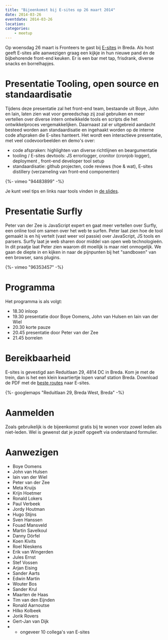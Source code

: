 ```yaml
---
title: "Bijeenkomst bij E-sites op 26 maart 2014"
date: 2014-03-26
eventdate: 2014-03-26
location:
categories:
    - meetup
---
```

Op woensdag 26 maart is Fronteers te gast bij [E-sites](http://e-sites.nl) in Breda. Als host geeft E-sites alle aanwezigen graag een kijkje in hun nieuwe pand én de bijbehorende front-end keuken. Er is een bar met tap, frisdrank, diverse snacks en borrelhapjes.

# Presentatie Tooling, open source en standaardisatie

Tijdens deze presentatie zal het front-end team, bestaande uit Boye, John en Iain, laten zien wat voor gereedschap zij zoal gebruiken en meer vertellen over diverse intern ontwikkelde tools en scripts die het ontwikkelproces vergemakkelijken. Daarnaast zal er uitgebreid aandacht besteed worden aan standaardisatie en ingehaakt worden op de interne code afspraken die E-sites hanteert.
Het wordt een interactieve presentatie, met veel codevoorbeelden en demo's over:

* code afspraken: highlighten van diverse richtlijnen en beargumentatie
* tooling / E-sites devtools: JS errorlogger, cronitor (cronjob logger), deployment , front-end developer tool setup
* standaardisatie: github projecten, code reviews (hoe & wat), E-sites distillery (verzameling van front-end componenten)

{%- vimeo "94483899" -%}

Je kunt veel tips en links naar tools vinden in [de slides](http://frontend.e-sites.nl/fronteers/).

# Presentatie Surfly

Peter van der Zee is JavaScript expert en gaat meer vertellen over Surfly, een online tool om samen over het web te surfen. Peter laat zien hoe de tool gemaakt is en hij vertelt (vast weer vol passie) over JavaScript, JS tools en parsers.
Surfly laat je web sharen door middel van open web technologieën. In dit praatje laat Peter zien waarom dit moeilijk is maar niet onmogelijk. We gaan de diepte in en kijken in naar de pijnpunten bij het "sandboxen" van een browser, sans plugins.

{%- vimeo "96353457" -%}

# Programma

Het programma is als volgt:

* 18.30 inloop
* 19.30 presentatie door Boye Oomens, John van Hulsen en Iain van der Wiel
* 20.30 korte pauze
* 20.45 presentatie door Peter van der Zee
* 21.45 borrelen

# Bereikbaarheid

E-sites is gevestigd aan Reduitlaan 29, 4814 DC in Breda. Kom je met de trein, dan is het een klein kwartiertje lopen vanaf station Breda.
Download de PDF met de [beste routes](http://www.e-sites.nl/files/downloads/Bereikbaarheid_e-sites.pdf) naar E-sites.

{%- googlemaps "Reduitlaan 29, Breda West, Breda" -%}

# Aanmelden

Zoals gebruikelijk is de bijeenkomst gratis bij te wonen voor zowel leden als niet-leden. Wel is gewenst dat je jezelf opgeeft via onderstaand formulier.

# Aanwezigen

* Boye Oomens
* John van Hulsen
* Iain van der Wiel
* Peter van der Zee
* Meta Kruijs
* Krijn Hoetmer
* Ronald Lokers
* Paul Verbeek
* Jordy Houtman
* Hugo Stijns
* Sven Hanssen
* Fouad Mansveld
* Martin Savelkoul
* Danny Dörfel
* Koen Kivits
* Roel Nieskens
* Erik van Wingerden
* Jules Ernst
* Stef Vossen
* Arjan Eising
* Sander Aarts
* Edwin Martin
* Wouter Bos
* Sander Krul
* Maarten de Haas
* Tim van den Eijnden
* Ronald Aarnoutse
* Hilko Kolbeek
* Jorik Rovers
* Gert-Jan van Dijk
* + ongeveer 10 collega's van E-sites

